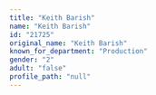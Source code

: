 ```yaml
---
title: "Keith Barish"
name: "Keith Barish"
id: "21725"
original_name: "Keith Barish"
known_for_department: "Production"
gender: "2"
adult: "false"
profile_path: "null"
---
```

